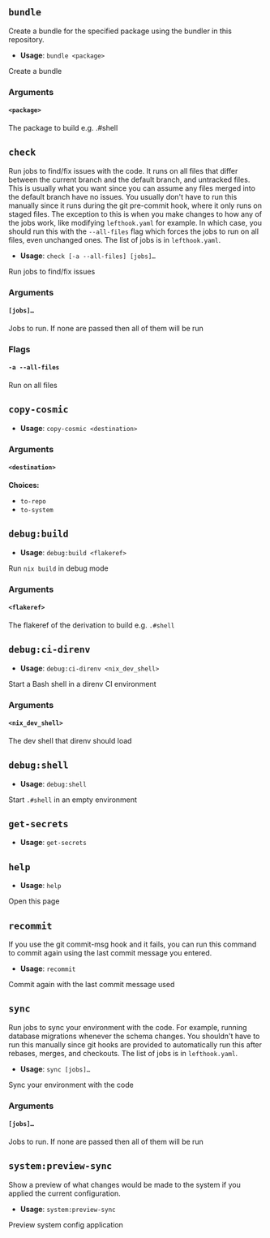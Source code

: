 ## `bundle`

Create a bundle for the specified package using the bundler in this repository.


- **Usage**: `bundle <package>`

Create a bundle

### Arguments

#### `<package>`

The package to build e.g. .#shell

## `check`

Run jobs to find/fix issues with the code. It runs on all files that differ between the current branch and the default branch, and untracked files. This is usually what you want since you can assume any files merged into the default branch have no issues. You usually don't have to run this manually since it runs during the git pre-commit hook, where it only runs on staged files. The exception to this is when you make changes to how any of the jobs work, like modifying `lefthook.yaml` for example. In which case, you should run this with the `--all-files` flag which forces the jobs to run on all files, even unchanged ones. The list of jobs is in `lefthook.yaml`.


- **Usage**: `check [-a --all-files] [jobs]…`

Run jobs to find/fix issues

### Arguments

#### `[jobs]…`

Jobs to run. If none are passed then all of them will be run

### Flags

#### `-a --all-files`

Run on all files

## `copy-cosmic`

- **Usage**: `copy-cosmic <destination>`

### Arguments

#### `<destination>`

**Choices:**

- `to-repo`
- `to-system`

## `debug:build`

- **Usage**: `debug:build <flakeref>`

Run `nix build` in debug mode

### Arguments

#### `<flakeref>`

The flakeref of the derivation to build e.g. `.#shell`

## `debug:ci-direnv`

- **Usage**: `debug:ci-direnv <nix_dev_shell>`

Start a Bash shell in a direnv CI environment

### Arguments

#### `<nix_dev_shell>`

The dev shell that direnv should load

## `debug:shell`

- **Usage**: `debug:shell`

Start `.#shell` in an empty environment

## `get-secrets`

- **Usage**: `get-secrets`

## `help`

- **Usage**: `help`

Open this page

## `recommit`

If you use the git commit-msg hook and it fails, you can run this command to
commit again using the last commit message you entered.


- **Usage**: `recommit`

Commit again with the last commit message used

## `sync`

Run jobs to sync your environment with the code. For example, running database migrations whenever the schema changes. You shouldn't have to run this manually since git hooks are provided to automatically run this after rebases, merges, and checkouts. The list of jobs is in `lefthook.yaml`.


- **Usage**: `sync [jobs]…`

Sync your environment with the code

### Arguments

#### `[jobs]…`

Jobs to run. If none are passed then all of them will be run

## `system:preview-sync`

Show a preview of what changes would be made to the system if you applied the current configuration.


- **Usage**: `system:preview-sync`

Preview system config application
